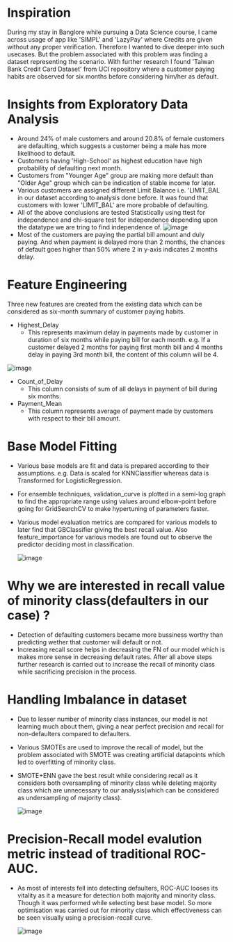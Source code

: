 # Inspiration
During my stay in Banglore while pursuing a Data Science course, I came across usage of app like 'SIMPL' and 'LazyPay' where Credits are given without any proper verification. Therefore I wanted to dive deeper into such usecases. But the problem associated with this problem was finding a dataset representing the scenario. With further research I found 'Taiwan Bank Credit Card Dataset' from UCI repository where a customer paying habits are observed for six months before considering him/her as default.
# Insights from Exploratory Data Analysis
  
  * Around 24% of male customers and around 20.8% of female customers are defaulting, which suggests a customer being a male has more likelihood to default.
  * Customers having 'High-School' as highest education have high probability of defaulting next month.
  * Customers from "Younger Age" group are making more default than "Older Age" group which can be indication of stable income for later.
  * Various customers are assigned different Limit Balance i.e. 'LIMIT_BAL in our dataset according to analysis done before. It was found that customers with lower      'LIMIT_BAL' are more probable of defaulting.
  * All of the above conclusions are tested Statistically using ttest for independence and chi-square test for independence depending upon the datatype we are tring to find independence of.
  ![image](https://user-images.githubusercontent.com/102746816/161371196-ab84277f-3d33-49f8-9140-f814040c6c38.png)
  * Most of the customers are paying the partial bill amount and duly paying. And when payment is delayed more than 2 months, the chances of default goes higher than 50% where 2 in y-axis indicates 2 months delay.

# Feature Engineering
Three new features are created from the existing data which can be considered as six-month summary of customer paying habits.
  * Highest_Delay
    * This represents maximum delay in payments made by customer in duration of six months while paying bill for each month. e.g. If a customer delayed 2 months for paying first month bill and 4 months delay in paying 3rd month bill, the content of this column will be 4.
    
  ![image](https://user-images.githubusercontent.com/102746816/161371718-22b27e43-2cf6-42df-8a7b-5b5b241a3efe.png)

  * Count_of_Delay
    * This column consists of sum of all delays in payment of bill during six months.
  * Payment_Mean
    * This column represents average of payment made by customers with respect to their bill amount.

# Base Model Fitting
* Various base models are fit and data is prepared according to their assumptions. e.g. Data is scaled for KNNClassifier whereas data is Transformed for LogisticRegression.
* For ensemble techniques, validation_curve is plotted in a semi-log graph to find the appropriate range using values around elbow-point before going for GridSearchCV to make hypertuning of parameters faster.
* Various model evaluation metrics are compared for various models to later find that GBClassifier giving the best recall value. Also feature_importance for various models are found out to observe the predictor deciding most in classification.

  ![image](https://user-images.githubusercontent.com/102746816/161372666-5f83d221-c977-47da-9a9b-7b3498a5c504.png)

# Why we are interested in recall value of minority class(defaulters in our case) ?
* Detection of defaulting customers became more bussiness worthy than predicting wether that customer will default or not.
* Increasing recall score helps in decreasing the FN of our model which is makes more sense in decreasing default rates. After all above steps further research is carried out to increase the recall of minority class while sacrificing precision in the process.
# Handling Imbalance in dataset
* Due to lesser number of minority class instances, our model is not learning much about them, giving a near perfect precision and recall for non-defaulters compared to defaulters.
* Various SMOTEs are used to improve the recall of model, but the problem associated with SMOTE was creating artificial datapoints which led to overfitting of minority class.
* SMOTE+ENN gave the best result while considering recall as it considers both oversampling of minority class while deleting majority class which are unnecessary to our analysis(which can be considered as undersampling of majority class).

  ![image](https://user-images.githubusercontent.com/102746816/161372732-d9f94660-a0f2-49f6-8e55-a523751ed207.png)

# Precision-Recall model evalution metric instead of traditional ROC-AUC.
* As most of interests fell into detecting defaulters, ROC-AUC looses its vitality as it a measure for detection both majority and minority class. Though it was performed while selecting best base model. So more optimisation was carried out for minority class which effectiveness can be seen visually using a precision-recall curve.

   ![image](https://user-images.githubusercontent.com/102746816/161372703-4bd0b851-2586-4d61-b8bf-d15529b973ae.png)

    
  
